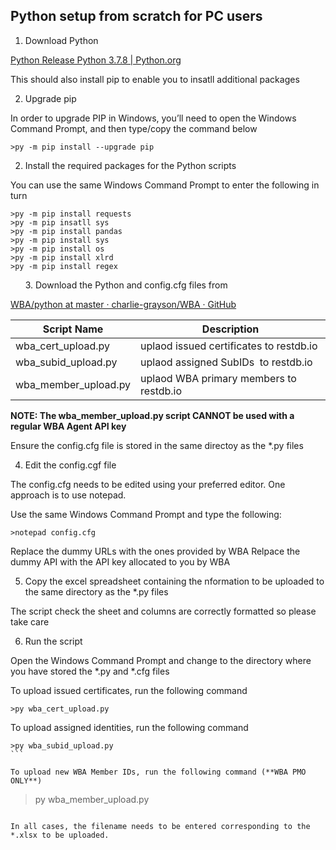 ## Python setup from scratch for PC users

1. Download Python

[Python Release Python 3.7.8 \| Python.org](https://www.python.org/downloads/release/python-378/)

This should also install pip to enable you to insatll additional packages

2. Upgrade pip

In order to upgrade PIP in Windows, you’ll need to open the Windows Command Prompt, and then type/copy the command below

```
>py -m pip install --upgrade pip
```

2. Install the required packages for the Python scripts

You can use the same Windows Command Prompt to enter the following in turn

```
>py -m pip install requests
>py -m pip insatll sys
>py -m pip install pandas
>py -m pip install sys
>py -m pip install os
>py -m pip install xlrd
>py -m pip install regex
```
     
3. Download the Python and config.cfg files from

[WBA/python at master · charlie-grayson/WBA · GitHub](https://github.com/charlie-grayson/WBA/tree/master/python)

Script Name | Description
------------ | -------------
wba_cert_upload.py | uplaod issued certificates to restdb.io
wba_subid_upload.py | uplaod assigned SubIDs  to restdb.io
wba_member_upload.py | uplaod WBA primary members to restdb.io


**NOTE: The wba_member_upload.py script CANNOT be used with a regular WBA Agent API key**

Ensure the config.cfg file is stored in the same directoy as the *.py files

4. Edit the config.cgf file

The config.cfg needs to be edited using your preferred editor. One approach is to use notepad.

Use the same Windows Command Prompt and type the following:

```
>notepad config.cfg
```

Replace the dummy URLs with the ones provided by WBA
Relpace the dummy API with the API key allocated to you by WBA

5. Copy the excel spreadsheet containing the nformation to be uploaded to the same directory as the *.py files
 
The script check the sheet and columns are correctly formatted so please take care 

6. Run the script

Open the Windows Command Prompt and change to the directory where you have stored the *.py and *.cfg files

To upload issued certificates, run the following command

```
>py wba_cert_upload.py
```

To upload assigned identities, run the following command

```
>py wba_subid_upload.py
```    

To upload new WBA Member IDs, run the following command (**WBA PMO ONLY**)

```
>py wba_member_upload.py
```

In all cases, the filename needs to be entered corresponding to the *.xlsx to be uploaded.
